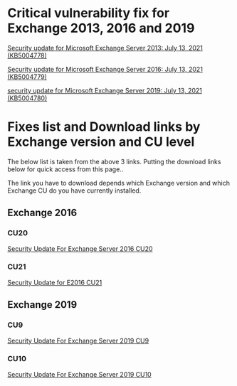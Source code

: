 # Critical vulnerability fix for Exchange 2013, 2016 and 2019

[Security update for Microsoft Exchange Server 2013: July 13, 2021 (KB5004778)](https://support.microsoft.com/en-us/topic/description-of-the-security-update-for-microsoft-exchange-server-2013-july-13-2021-kb5004778-f532100d-a9c1-4f2c-bc36-baec95881011)

[Security update for Microsoft Exchange Server 2016: July 13, 2021 (KB5004779)](https://support.microsoft.com/en-us/topic/description-of-the-security-update-for-microsoft-exchange-server-2016-july-13-2021-kb5004779-81e40da3-60db-4c09-bf11-b8c1e0c1b77d)

[security update for Microsoft Exchange Server 2019: July 13, 2021 (KB5004780)](https://support.microsoft.com/en-us/topic/description-of-the-security-update-for-microsoft-exchange-server-2019-july-13-2021-kb5004780-fc5b3fa1-1f7a-47b0-8014-699257256bb5)

# Fixes list and Download links by Exchange version and CU level

The below list is taken from the above 3 links. Putting the download links below for quick access from this page..

The link you have to download depends which Exchange version and which Exchange CU do you have currently installed.

## Exchange 2016

### CU20

[Security Update For Exchange Server 2016 CU20](https://www.microsoft.com/en-us/download/details.aspx?id=103310)

### CU21

[Security Update for E2016 CU21](https://www.microsoft.com/en-us/download/details.aspx?id=103311)

## Exchange 2019

### CU9

[Security Update For Exchange Server 2019 CU9](https://www.microsoft.com/en-us/download/details.aspx?id=103308)

### CU10

[Security Update For Exchange Server 2019 CU10](https://www.microsoft.com/en-us/download/details.aspx?id=103309)
